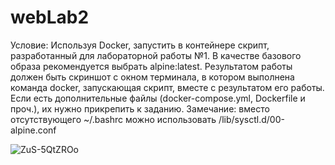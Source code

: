 # webLab2
Условие: Используя Docker, запустить в контейнере скрипт, разработанный для лабораторной работы №1. В качестве базового образа рекомендуется выбрать alpine:latest. 
Результатом работы должен быть скриншот с окном терминала, в котором выполнена команда docker, запускающая скрипт, вместе с результатом его работы. Если есть дополнительные файлы (docker-compose.yml, Dockerfile и проч.), их нужно прикрепить к заданию.
Замечание: вместо отсутствующего ~/.bashrc можно использовать /lib/sysctl.d/00-alpine.conf

![ZuS-5QtZROo](https://github.com/Ursulaaaa15/webLab2/assets/128168213/caca1f98-59bd-477c-9d55-ea26a8ce8120)
